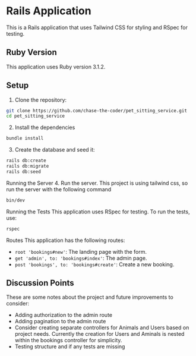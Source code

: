 # Rails Application

This is a Rails application that uses Tailwind CSS for styling and RSpec for testing.

## Ruby Version

This application uses Ruby version 3.1.2.

## Setup

1. Clone the repository:

```bash
git clone https://github.com/chase-the-coder/pet_sitting_service.git
cd pet_sitting_service
```

2. Install the dependencies

```bash
bundle install
```

3. Create the database and seed it:

```bash
rails db:create
rails db:migrate
rails db:seed
```

Running the Server 4. Run the server. This project is using tailwind css, so run the server with the following command

```bash
bin/dev
```

Running the Tests
This application uses RSpec for testing. To run the tests, use:

```bash
rspec
```

Routes
This application has the following routes:

- `root 'bookings#new'`: The landing page with the form.
- `get 'admin', to: 'bookings#index'`: The admin page.
- `post 'bookings', to: 'bookings#create'`: Create a new booking.

## Discussion Points

These are some notes about the project and future improvements to consider:

- Adding authorization to the admin route
- Adding pagination to the admin route
- Consider creating separate controllers for Animals and Users based on project needs. Currently the creation for Users and Aminals is nested within the bookings controller for simplicity.
- Testing structure and if any tests are missing
